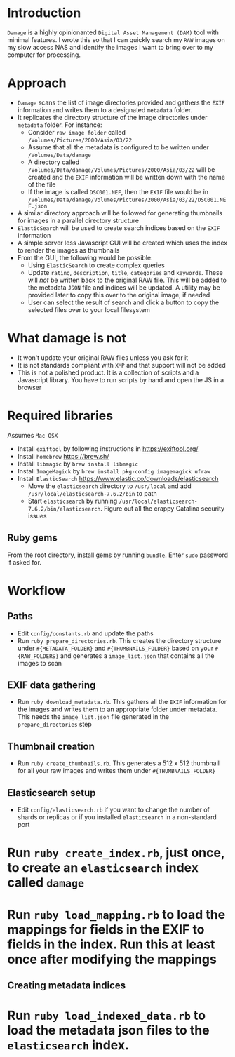 # Introduction

`Damage` is a highly opinionanted `Digital Asset Management (DAM)` tool with minimal features.  I wrote this so that I can quickly search my `RAW` images on my slow access NAS and identify the images I want to bring over to my computer for processing.

# Approach

* `Damage` scans the list of image directories provided and gathers the `EXIF` information and writes them to a designated `metadata` folder.
* It replicates the directory structure of the image directories under `metadata` folder.  For instance:
    * Consider `raw image folder` called `/Volumes/Pictures/2000/Asia/03/22`
    * Assume that all the metadata is configured to be written under `/Volumes/Data/damage`
    * A directory called `/Volumes/Data/damage/Volumes/Pictures/2000/Asia/03/22` will be created and the `EXIF` information will be written down with the name of the file
    * If the image is called `DSC001.NEF`, then the `EXIF` file would be in `/Volumes/Data/damage/Volumes/Pictures/2000/Asia/03/22/DSC001.NEF.json`
* A similar directory approach will be followed for generating thumbnails for images in a parallel directory structure
* `ElasticSearch` will be used to create search indices based on the `EXIF` information
* A simple server less Javascript GUI will be created which uses the index to render the images as thumbnails
* From the GUI, the following would be possible:
	* Using `ElasticSearch` to create complex queries
	* Update `rating`, `description`, `title`, `categories` and `keywords`.  These will *not* be written back to the original RAW file.  This will be added to the metadata `JSON` file and indices will be updated. A utility may be provided later to copy this over to the original image, if needed
	* User can select the result of search and click a button to copy the selected files over to your local filesystem

# What damage is not

* It won't update your original RAW files unless you ask for it
* It is not standards compliant with `XMP` and that support will not be added 
* This is not a polished product. It is a collection of scripts and a Javascript library.  You have to run scripts by hand and open the JS in a browser

# Required libraries

Assumes `Mac OSX`

* Install `exiftool` by following instructions in https://exiftool.org/
* Install `homebrew` https://brew.sh/
* Install `libmagic` by `brew install libmagic`
* Install `ImageMagick` by `brew install pkg-config imagemagick ufraw`
* Install `ElasticSearch` https://www.elastic.co/downloads/elasticsearch
	* Move the `elasticsearch` directory to `/usr/local` and add `/usr/local/elasticsearch-7.6.2/bin` to path
	* Start `elasticsearch` by running `/usr/local/elasticsearch-7.6.2/bin/elasticsearch`. Figure out all the crappy Catalina security issues

## Ruby gems

From the root directory, install gems by running `bundle`.  Enter `sudo` password if asked for.

# Workflow

## Paths
* Edit `config/constants.rb` and update the paths 
* Run `ruby prepare_directories.rb`.  This creates the directory structure under `#{METADATA_FOLDER}` and `#{THUMBNAILS_FOLDER}` based on your `#{RAW_FOLDERS}` and generates a `image_list.json` that contains all the images to scan

## EXIF data gathering
* Run `ruby download_metadata.rb`.  This gathers all the `EXIF` information for the images and writes them to an appropriate folder under metadata.  This needs the `image_list.json` file generated in the `prepare_directories` step

## Thumbnail creation
* Run `ruby create_thumbnails.rb`. This generates a 512 x 512 thumbnail for all your raw images and writes them under `#{THUMBNAILS_FOLDER}`

## Elasticsearch setup
* Edit `config/elasticsearch.rb` if you want to change the number of shards or replicas or if you installed `elasticsearch` in a non-standard port
# Run `ruby create_index.rb`, just once, to create an `elasticsearch` index called `damage`
# Run `ruby load_mapping.rb` to load the mappings for fields in the EXIF to fields in the index.  Run this at least once after modifying the mappings

## Creating metadata indices
# Run `ruby load_indexed_data.rb` to load the metadata json files to the `elasticsearch` index.

